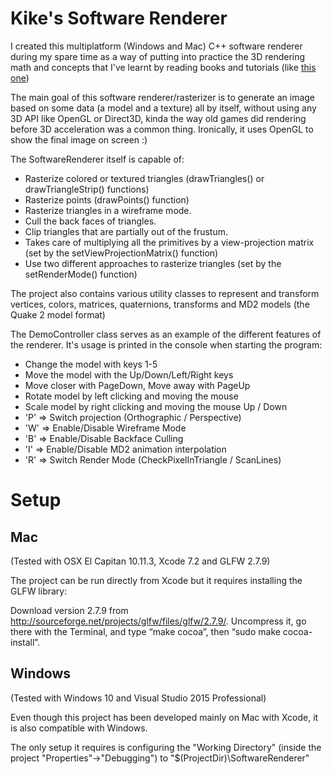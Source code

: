 # Kike's Software Renderer #

I created this multiplatform (Windows and Mac) C++ software renderer during my spare time as a way of putting into practice the 3D rendering math and concepts that I've learnt by reading books and tutorials (like [this one](https://bitbucket.org/alfonse/gltut/wiki/Home))

The main goal of this software renderer/rasterizer is to generate an image based on some data (a model and a texture) all by itself, without using any 3D API like OpenGL or Direct3D, kinda the way old games did rendering before 3D acceleration was a common thing. Ironically, it uses OpenGL to show the final image on screen :)

The SoftwareRenderer itself is capable of:

* Rasterize colored or textured triangles (drawTriangles() or drawTriangleStrip() functions)
* Rasterize points (drawPoints() function)
* Rasterize triangles in a wireframe mode.
* Cull the back faces of triangles.
* Clip triangles that are partially out of the frustum.
* Takes care of multiplying all the primitives by a view-projection matrix (set by the setViewProjectionMatrix() function)
* Use two different approaches to rasterize triangles (set by the setRenderMode() function)

The project also contains various utility classes to represent and transform vertices, colors, matrices, quaternions, transforms and MD2 models (the Quake 2 model format)

The DemoController class serves as an example of the different features of the renderer. It's usage is printed in the console when starting the program:

* Change the model with keys 1-5
* Move the model with the Up/Down/Left/Right keys
* Move closer with PageDown, Move away with PageUp
* Rotate model by left clicking and moving the mouse
* Scale model by right clicking and moving the mouse Up / Down
* 'P' => Switch projection (Orthographic / Perspective)
* 'W' => Enable/Disable Wireframe Mode
* 'B' => Enable/Disable Backface Culling
* 'I' => Enable/Disable MD2 animation interpolation
* 'R' => Switch Render Mode (CheckPixelInTriangle / ScanLines)

# Setup #

## Mac ##

(Tested with OSX El Capitan 10.11.3, Xcode 7.2 and GLFW 2.7.9)

The project can be run directly from Xcode but it requires installing the GLFW library:

Download version 2.7.9 from http://sourceforge.net/projects/glfw/files/glfw/2.7.9/. Uncompress it, go there with the Terminal, and type “make cocoa”, then “sudo make cocoa-install”.

## Windows ##

(Tested with Windows 10 and Visual Studio 2015 Professional)

Even though this project has been developed mainly on Mac with Xcode, it is also compatible with Windows.

The only setup it requires is configuring the "Working Directory" (inside the project "Properties"->"Debugging") to "$(ProjectDir)\SoftwareRenderer"